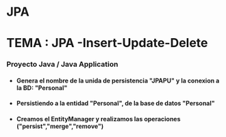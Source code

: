 # JPA

# TEMA : JPA  -Insert-Update-Delete

### Proyecto Java / Java Application

  - #### Genera el nombre de la unida de persistencia "JPAPU" y la conexion a la BD: "Personal" 
  
  - #### Persistiendo a la entidad "Personal", de la base de datos "Personal"
  
  - #### Creamos el EntityManager y realizamos las operaciones ("persist","merge","remove")
  
   
  
